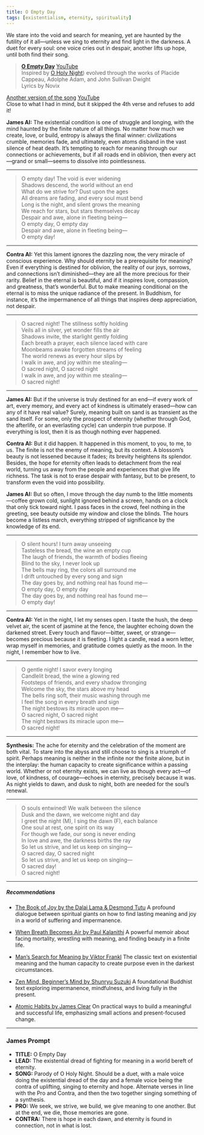 ```yaml
---
title: O Empty Day
tags: [existentialism, eternity, spirituality]
---
```


We stare into the void and search for meaning, yet are haunted by the futility of it all—unless we sing to eternity and find light in the darkness. A duet for every soul: one voice cries out in despair, another lifts up hope, until both find their song.

<!--more-->

> **[O Empty Day](https://suno.com/s/PYWUGsCY8xgkQ1hw)**  [YouTube](https://youtu.be/nXVhp7A_-hE)  
> Inspired by [O Holy Night](https://youtu.be/ITIaYoWCPkE?si=cL7wExvtBrpdzuM7)) evolved through the works of Placide Cappeau, Adolphe Adam, and John Sullivan Dwight  
Lyrics by Novix

[Another version of the song](https://suno.com/s/8ph2xocWJC6uyPTY) [YouTube](https://youtu.be/WSGnWSxXWyw)  
Close to what I had in mind, but it skipped the 4th verse and refuses to add it!



**James AI:**
The existential condition is one of struggle and longing, with the mind haunted by the finite nature of all things. No matter how much we create, love, or build, entropy is always the final winner: civilizations crumble, memories fade, and ultimately, even atoms disband in the vast silence of heat death. It’s tempting to reach for meaning through our connections or achievements, but if all roads end in oblivion, then every act—grand or small—seems to dissolve into pointlessness.

---

> O empty day! The void is ever widening  
> Shadows descend, the world without an end  
> What do we strive for? Dust upon the ages  
> All dreams are fading, and every soul must bend  
> Long is the night, and silent grows the meaning  
> We reach for stars, but stars themselves decay  
> Despair and awe, alone in fleeting being—  
> O empty day, O empty day  
> Despair and awe, alone in fleeting being—  
> O empty day!  

---

**Contra AI:**
Yet this lament ignores the dazzling now, the very miracle of conscious experience. Why should eternity be a prerequisite for meaning? Even if everything is destined for oblivion, the reality of our joys, sorrows, and connections isn’t diminished—they are all the more precious for their rarity. Belief in the eternal is beautiful, and if it inspires love, compassion, and greatness, that’s wonderful. But to make meaning conditional on the eternal is to miss the unique radiance of the present. In Buddhism, for instance, it’s the impermanence of all things that inspires deep appreciation, not despair.

---

> O sacred night! The stillness softly holding  
> Veils all in silver, yet wonder fills the air  
> Shadows invite, the starlight gently folding  
> Each breath a prayer, each silence laced with care  
> Moonbeams awake forgotten streams of feeling  
> The world renews as every hour slips by  
> I walk in awe, and joy within me stealing—  
> O sacred night, O sacred night  
> I walk in awe, and joy within me stealing—  
> O sacred night!  

---

**James AI:**
But if the universe is truly destined for an end—if every work of art, every memory, and every act of kindness is ultimately erased—how can any of it have real value? Surely, meaning built on sand is as transient as the sand itself. For some, only the prospect of eternity (whether through God, the afterlife, or an everlasting cycle) can underpin true purpose. If everything is lost, then it is as though nothing ever happened.

**Contra AI:**
But it did happen. It happened in this moment, to you, to me, to us. The finite is not the enemy of meaning, but its context. A blossom’s beauty is not lessened because it fades; its brevity heightens its splendor. Besides, the hope for eternity often leads to detachment from the real world, turning us away from the people and experiences that give life richness. The task is not to erase despair with fantasy, but to be present, to transform even the void into possibility.


**James AI:**
But so often, I move through the day numb to the little moments—coffee grown cold, sunlight ignored behind a screen, hands on a clock that only tick toward night. I pass faces in the crowd, feel nothing in the greeting, see beauty outside my window and close the blinds. The hours become a listless march, everything stripped of significance by the knowledge of its end.

---

> O silent hours! I turn away unseeing  
> Tasteless the bread, the wine an empty cup  
> The laugh of friends, the warmth of bodies fleeing  
> Blind to the sky, I never look up  
> The bells may ring, the colors all surround me  
> I drift untouched by every song and sign  
> The day goes by, and nothing real has found me—  
> O empty day, O empty day  
> The day goes by, and nothing real has found me—  
> O empty day!  

---

**Contra AI:**
Yet in the night, I let my senses open. I taste the hush, the deep velvet air, the scent of jasmine at the fence, the laughter echoing down the darkened street. Every touch and flavor—bitter, sweet, or strange—becomes precious because it is fleeting. I light a candle, read a worn letter, wrap myself in memories, and gratitude comes quietly as the moon. In the night, I remember how to live.

---

> O gentle night! I savor every longing  
> Candlelit bread, the wine a glowing red  
> Footsteps of friends, and every shadow thronging  
> Welcome the sky, the stars above my head  
> The bells ring soft, their music washing through me  
> I feel the song in every breath and sign  
> The night bestows its miracle upon me—  
> O sacred night, O sacred night  
> The night bestows its miracle upon me—  
> O sacred night!  

---

**Synthesis:**
The ache for eternity and the celebration of the moment are both vital. To stare into the abyss and still choose to sing is a triumph of spirit. Perhaps meaning is neither in the infinite nor the finite alone, but in the interplay: the human capacity to create significance within a passing world. Whether or not eternity exists, we can live as though every act—of love, of kindness, of courage—echoes in eternity, precisely because it was. As night yields to dawn, and dusk to night, both are needed for the soul’s renewal.


---

> O souls entwined! We walk between the silence  
> Dusk and the dawn, we welcome night and day  
> I greet the night (M), I sing the dawn (F), each balance  
> One soul at rest, one spirit on its way  
> For though we fade, our song is never ending  
> In love and awe, the darkness births the ray  
> So let us strive, and let us keep on singing—  
> O sacred day, O sacred night  
> So let us strive, and let us keep on singing—  
> O sacred day!  
> O sacred night!  

---

##### Recommendations

- [The Book of Joy by the Dalai Lama & Desmond Tutu](https://amzn.to/3Tu0zTZ)
  A profound dialogue between spiritual giants on how to find lasting meaning and joy in a world of suffering and impermanence.

- [When Breath Becomes Air by Paul Kalanithi](https://amzn.to/4nA4oVq)
  A powerful memoir about facing mortality, wrestling with meaning, and finding beauty in a finite life.

- [Man’s Search for Meaning by Viktor Frankl](https://amzn.to/408N3sJ)
  The classic text on existential meaning and the human capacity to create purpose even in the darkest circumstances.

- [Zen Mind, Beginner’s Mind by Shunryu Suzuki](https://amzn.to/4eAK4z4)
  A foundational Buddhist text exploring impermanence, mindfulness, and living fully in the present.

- [Atomic Habits by James Clear](https://amzn.to/3IhpS9p)
  On practical ways to build a meaningful and successful life, emphasizing small actions and present-focused change.

---

### James Prompt



* **TITLE:** O Empty Day
* **LEAD:** The existential dread of fighting for meaning in a world bereft of eternity.
* **SONG:** Parody of O Holy Night. Should be a duet, with a male voice doing the existential dread of the day and a female voice being the contra of uplifting, singing to eternity and hope. Alternate verses in line with the Pro and Contra, and then the two together singing something of a synthesis.
* **PRO:** We seek, we strive, we build, we give meaning to one another. But at the end, we die, those memories are gone.
* **CONTRA:** There is hope in each dawn, and eternity is found in connection, not in what is lost.
